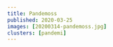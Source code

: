 ```yaml
---
title: Pandemoss
published: 2020-03-25
images: [20200314-pandemoss.jpg]
clusters: [pandemi]
---
```

